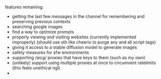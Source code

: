 features remaining:
* getting the last few messages in the channel for remembering and preserving previous contexts
* searching google images 
* find a way to optimize prompts
* properly viewing and visiting websites (currently implemented improperly) (should use sth like cheerio to purge any and all script tags)
* giving it access to a stable diffusion model to generate images
* safety measures for sfw environments
* supporting /aicg/ proxies that have keys to them (such as my own)
* (unlikely) support using multiple proxies at once to circumvent ratelimits (this feels unethical ngl)
* 